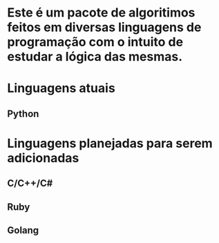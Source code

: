# Este é um pacote de algoritimos feitos em diversas linguagens de programação com o intuito de estudar a lógica das mesmas.
# Linguagens atuais
  ## Python
# Linguagens planejadas para serem adicionadas
  ## C/C++/C#
  ## Ruby
  ## Golang
